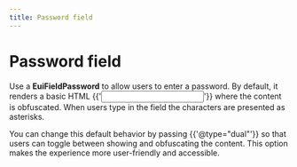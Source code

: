 ```yaml
---
title: Password field
---
```


<EuiPageHeader>
  <EuiPageHeaderSection>
    <EuiTitle @size="l">
      <h1>
        Password field
      </h1>
    </EuiTitle>
  </EuiPageHeaderSection>
</EuiPageHeader>

<EuiSpacer />

<EuiText>
  <p>
    Use a <strong>EuiFieldPassword</strong> to allow users to enter a password.
    By default, it renders a basic HTML <EuiCode @language="html">{{'<input type="password">'}}</EuiCode> where the content is obfuscated.
    When users type in the field the characters are presented as asterisks.
  </p>
  <p>
    You can change this default behavior by passing <EuiCode>{{'@type="dual"'}}</EuiCode> so that users can toggle between showing and obfuscating the content.
    This option makes the experience more user-friendly and accessible.
  </p>
</EuiText>
